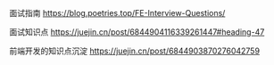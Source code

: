 面试指南 https://blog.poetries.top/FE-Interview-Questions/

面试知识点 https://juejin.cn/post/6844904116339261447#heading-47

前端开发的知识点沉淀 https://juejin.cn/post/6844903870276042759
